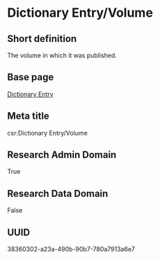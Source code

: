 # Dictionary Entry/Volume
## Short definition
The volume in which it was published.
## Base page
[Dictionary Entry](https://github.com/EuroCRIS/CASRAI-Dictionairies/blob/main/Objects/Dictionary%20Entry.md)
## Meta title
csr:Dictionary Entry/Volume
## Research Admin Domain
True
## Research Data Domain
False
## UUID
38360302-a23a-490b-90b7-780a7913a6e7
